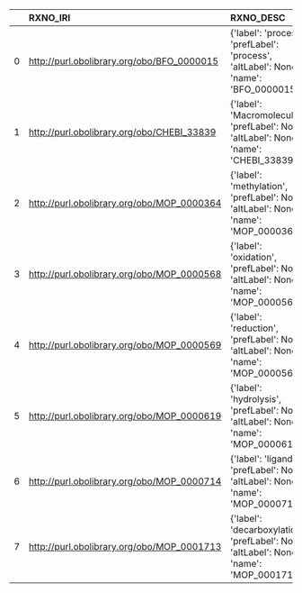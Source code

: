 |    | RXNO_IRI                                   | RXNO_DESC                                                                                | SBO_IRI                              | SBO_DESC                     | SBO_DEF   |
|---:|:-------------------------------------------|:-----------------------------------------------------------------------------------------|:-------------------------------------|:-----------------------------|:----------|
|  0 | http://purl.obolibrary.org/obo/BFO_0000015 | {'label': 'process', 'prefLabel': 'process', 'altLabel': None, 'name': 'BFO_0000015'}    | http://biomodels.net/SBO/SBO_0000375 | {'label': 'process'}         | []        |
|  1 | http://purl.obolibrary.org/obo/CHEBI_33839 | {'label': 'Macromolecule', 'prefLabel': None, 'altLabel': None, 'name': 'CHEBI_33839'}   | http://biomodels.net/SBO/SBO_0000245 | {'label': 'Macromolecule'}   | []        |
|  2 | http://purl.obolibrary.org/obo/MOP_0000364 | {'label': 'methylation', 'prefLabel': None, 'altLabel': None, 'name': 'MOP_0000364'}     | http://biomodels.net/SBO/SBO_0000214 | {'label': 'methylation'}     | []        |
|  3 | http://purl.obolibrary.org/obo/MOP_0000568 | {'label': 'oxidation', 'prefLabel': None, 'altLabel': None, 'name': 'MOP_0000568'}       | http://biomodels.net/SBO/SBO_0000201 | {'label': 'oxidation'}       | []        |
|  4 | http://purl.obolibrary.org/obo/MOP_0000569 | {'label': 'reduction', 'prefLabel': None, 'altLabel': None, 'name': 'MOP_0000569'}       | http://biomodels.net/SBO/SBO_0000202 | {'label': 'reduction'}       | []        |
|  5 | http://purl.obolibrary.org/obo/MOP_0000619 | {'label': 'hydrolysis', 'prefLabel': None, 'altLabel': None, 'name': 'MOP_0000619'}      | http://biomodels.net/SBO/SBO_0000376 | {'label': 'hydrolysis'}      | []        |
|  6 | http://purl.obolibrary.org/obo/MOP_0000714 | {'label': 'ligand', 'prefLabel': None, 'altLabel': None, 'name': 'MOP_0000714'}          | http://biomodels.net/SBO/SBO_0000280 | {'label': 'ligand'}          | []        |
|  7 | http://purl.obolibrary.org/obo/MOP_0001713 | {'label': 'decarboxylation', 'prefLabel': None, 'altLabel': None, 'name': 'MOP_0001713'} | http://biomodels.net/SBO/SBO_0000399 | {'label': 'decarboxylation'} | []        |
